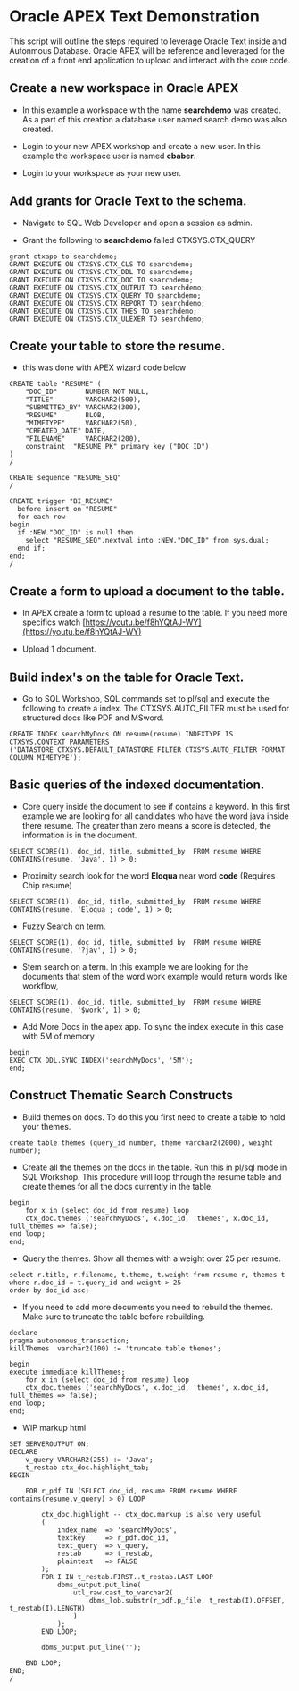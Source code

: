 # Oracle APEX Text Demonstration
This script will outline the steps required to leverage Oracle Text inside and Autonmous Database. Oracle APEX will be reference and leveraged for the creation of a front end application to upload and interact with the core code.

## Create a new workspace in Oracle APEX
- In this example a workspace with the name **searchdemo** was created. As a part of this creation a database user named search demo was also created.

- Login to your new APEX workshop and create a new user. In this example the workspace user is named **cbaber**.

- Login to your workspace as your new user.

## Add grants for Oracle Text to the schema.

- Navigate to SQL Web Developer and open a session as admin.

- Grant the following to **searchdemo**
failed CTXSYS.CTX_QUERY

```
grant ctxapp to searchdemo;
GRANT EXECUTE ON CTXSYS.CTX_CLS TO searchdemo;
GRANT EXECUTE ON CTXSYS.CTX_DDL TO searchdemo;
GRANT EXECUTE ON CTXSYS.CTX_DOC TO searchdemo;
GRANT EXECUTE ON CTXSYS.CTX_OUTPUT TO searchdemo;
GRANT EXECUTE ON CTXSYS.CTX_QUERY TO searchdemo;
GRANT EXECUTE ON CTXSYS.CTX_REPORT TO searchdemo;
GRANT EXECUTE ON CTXSYS.CTX_THES TO searchdemo;
GRANT EXECUTE ON CTXSYS.CTX_ULEXER TO searchdemo;
```

## Create your table to store the resume.

- this was done with APEX wizard code below

```
CREATE table "RESUME" (
    "DOC_ID"       NUMBER NOT NULL,
    "TITLE"        VARCHAR2(500),
    "SUBMITTED_BY" VARCHAR2(300),
    "RESUME"       BLOB,
    "MIMETYPE"     VARCHAR2(50),
    "CREATED_DATE" DATE,
    "FILENAME"     VARCHAR2(200),
    constraint  "RESUME_PK" primary key ("DOC_ID")
)
/

CREATE sequence "RESUME_SEQ"
/

CREATE trigger "BI_RESUME"  
  before insert on "RESUME"              
  for each row
begin  
  if :NEW."DOC_ID" is null then
    select "RESUME_SEQ".nextval into :NEW."DOC_ID" from sys.dual;
  end if;
end;
/   
```

## Create a form to upload a document to the table.
- In APEX create a form to upload a resume to the table. If you need more specifics watch [https://youtu.be/f8hYQtAJ-WY](https://youtu.be/f8hYQtAJ-WY)

- Upload 1 document.

## Build index's on the table for Oracle Text.

- Go to SQL Workshop, SQL commands set to pl/sql and execute the following to create a index. The CTXSYS.AUTO_FILTER must be used for structured docs like PDF and MSword.

```
CREATE INDEX searchMyDocs ON resume(resume) INDEXTYPE IS CTXSYS.CONTEXT PARAMETERS
('DATASTORE CTXSYS.DEFAULT_DATASTORE FILTER CTXSYS.AUTO_FILTER FORMAT COLUMN MIMETYPE');
```

## Basic queries of the indexed documentation.

- Core query inside the document to see if contains a keyword. In this first example we are looking for all candidates who have the word java inside there resume. The greater than zero means a score is detected, the information is in the document.

```
SELECT SCORE(1), doc_id, title, submitted_by  FROM resume WHERE CONTAINS(resume, 'Java', 1) > 0;
```

- Proximity search look for the word **Eloqua** near word **code**  (Requires Chip resume)

```
SELECT SCORE(1), doc_id, title, submitted_by  FROM resume WHERE CONTAINS(resume, 'Eloqua ; code', 1) > 0;
```

- Fuzzy Search on term.
```
SELECT SCORE(1), doc_id, title, submitted_by  FROM resume WHERE CONTAINS(resume, '?jav', 1) > 0;
```

- Stem search on a term. In this example we are looking for the documents that stem of the word work example would return words like workflow,

```
SELECT SCORE(1), doc_id, title, submitted_by  FROM resume WHERE CONTAINS(resume, '$work', 1) > 0;
```

- Add More Docs in the apex app. To sync the index execute in this case with 5M of memory

```
begin
EXEC CTX_DDL.SYNC_INDEX('searchMyDocs', '5M');
end;
```

## Construct Thematic Search Constructs

- Build themes on docs. To do this you first need to create a table to hold your themes.

```
create table themes (query_id number, theme varchar2(2000), weight number);
```

- Create all the themes on the docs in the table. Run this in pl/sql mode in SQL Workshop. This procedure will loop through the resume table and
create themes for all the docs currently in the table.

```
begin
	for x in (select doc_id from resume) loop
    ctx_doc.themes ('searchMyDocs', x.doc_id, 'themes', x.doc_id, full_themes => false);
end loop;
end;
```

- Query the themes. Show all themes with a weight over 25 per resume.
```
select r.title, r.filename, t.theme, t.weight from resume r, themes t
where r.doc_id = t.query_id and weight > 25
order by doc_id asc;
```

- If you need to add more documents you need to rebuild the themes. Make sure to truncate the table before rebuilding.
```
declare
pragma autonomous_transaction;
killThemes	varchar2(100) := 'truncate table themes';

begin
execute immediate killThemes;
	for x in (select doc_id from resume) loop
    ctx_doc.themes ('searchMyDocs', x.doc_id, 'themes', x.doc_id, full_themes => false);
end loop;
end;
```


- WIP markup html

```
SET SERVEROUTPUT ON;
DECLARE
    v_query VARCHAR2(255) := 'Java';
    t_restab ctx_doc.highlight_tab;
BEGIN

    FOR r_pdf IN (SELECT doc_id, resume FROM resume WHERE contains(resume,v_query) > 0) LOOP

        ctx_doc.highlight -- ctx_doc.markup is also very useful
        (
            index_name  => 'searchMyDocs',
            textkey     => r_pdf.doc_id,
            text_query  => v_query,
            restab      => t_restab,
            plaintext   => FALSE
        );
        FOR I IN t_restab.FIRST..t_restab.LAST LOOP                
            dbms_output.put_line(
                utl_raw.cast_to_varchar2(
                    dbms_lob.substr(r_pdf.p_file, t_restab(I).OFFSET, t_restab(I).LENGTH)
                )
            );
        END LOOP;

        dbms_output.put_line('');

    END LOOP;
END;
/
```
